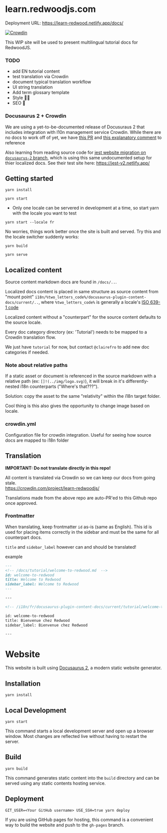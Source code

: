 # learn.redwoodjs.com

Deployment URL: https://learn-redwood.netlify.app/docs/

[![Crowdin](https://badges.crowdin.net/learn-redwoodjs/localized.svg)](https://crowdin.com/project/learn-redwoodjs)

This WIP site will be used to present multilingual tutorial docs for RedwoodJS.

### TODO

- add EN tutorial content
- test translation via Crowdin
- document typical translation workflow
- UI string translation
- Add term glossary template
- Style 💅🏽
- SEO 🤷

### Docusaurus 2 + Crowdin

We are using a yet-to-be-documented release of Docusuraus 2 that includes integration with l10n management service Crowdin. While there are no docs to work off of yet, we have [this PR](https://github.com/facebook/docusaurus/pull/3325) and [this explanatory comment](https://github.com/facebook/docusaurus/issues/3317#issuecomment-742589241) to reference

Also learning from reading source code for [jest website migration on `docusaurus-2` branch](https://github.com/jest-website-migration/jest/tree/docusaurus-2/website-v2), which is using this same undocumented setup for thier localized docs. See their test site here: https://jest-v2.netlify.app/

## Getting started

```
yarn install

yarn start
```

- Only one locale can be servered in development at a time, so start yarn with the locale you want to test

```
yarn start --locale fr
```

No worries, things work better once the site is built and served. Try this and the locale switcher suddenly works:

```
yarn build

yarn serve
```

## Localized content

Source content markdown docs are found in `/docs/..`.

Localized docs content is placed in same structure as source content from "mount point" `i18n/%two_letters_code%/docusaurus-plugin-content-docs/current/..`, where `%two_letters_code%` is generally a locale's [ISO 639-1 code](https://en.wikipedia.org/wiki/List_of_ISO_639-1_codes)

Localized content without a "counterpart" for the source content defaults to the source locale.

Every doc category directory (ex: 'Tutorial') needs to be mapped to a Crowdin translation flow.

We just have `tutorial` for now, but contact `@clairefro` to add new doc categories if needed.

### Note about relative paths

If a static asset or document is referenced in the source markdown with a relative path (ex: `[]!(../img/logo.svg)`), it will break in it's differently-nested i18n counterparts ("Where's that???").

Solution: copy the asset to the same "relativity" within the i18n target folder.

Cool thing is this also gives the opportunity to change image based on locale.

### crowdin.yml

Configuration file for crowdin integration. Useful for seeing how source docs are mapped to i18n folder

## Translation

**IMPORTANT: Do not translate directly in this repo!**

All content is translated via Crowdin so we can keep our docs from going stale.  
https://crowdin.com/project/learn-redwoodjs/

Translations made from the above repo are auto-PR'ed to this Github repo once approved.

### Frontmatter

When translating, keep frontmatter `id` as-is (same as English). This id is used for placing items correctly in the sidebar and must be the same for all counterpart docs.

`title` and `sidebar_label` however can and should be translated!

example

```md
---
<!-- /docs/tutorial/welcome-to-redwood.md  -->
id: welcome-to-redwood
title: Welcome to Redwood
sidebar_label: Welcome to Redwood
---

---

<!-- /i18n/fr/docusaurus-plugin-content-docs/current/tutorial/welcome-to-redwood.md  -->

id: welcome-to-redwood
title: Bienvenue chez Redwood
sidebar_label: Bienvenue chez Redwood

---
```

# Website

This website is built using [Docusaurus 2](https://v2.docusaurus.io/), a modern static website generator.

## Installation

```console
yarn install
```

## Local Development

```console
yarn start
```

This command starts a local development server and open up a browser window. Most changes are reflected live without having to restart the server.

## Build

```console
yarn build
```

This command generates static content into the `build` directory and can be served using any static contents hosting service.

## Deployment

```console
GIT_USER=<Your GitHub username> USE_SSH=true yarn deploy
```

If you are using GitHub pages for hosting, this command is a convenient way to build the website and push to the `gh-pages` branch.

